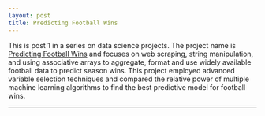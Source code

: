 ```yaml
---
layout: post
title: Predicting Football Wins
---
```


This is post 1 in a series on data science projects. The project name is [Predicting Football Wins](https://github.com/Codr99/Portfolio/blob/master/Predicting%20Football%20Wins.pdf) and focuses on web scraping, string manipulation, and using associative arrays to aggregate, format and use widely available football data to predict season wins. This project employed advanced variable selection techniques and compared the relative power of multiple machine learning algorithms to find the best predictive model for football wins.

<hr>
